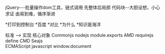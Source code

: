
jQuery---批量操作dom工具，链式调用
先整体后局部
代码块--大胆设想，小心求证
由易到难，循序渐进


*打印到控制台
*百度
*对比
*为什么
*知识是海洋



标准   -->   实现             核心对象
Commonjs    nodejs            module.exports
AMD         requirejs         define
CMD         Seajs             
ECMAScript  javascript        window.document


